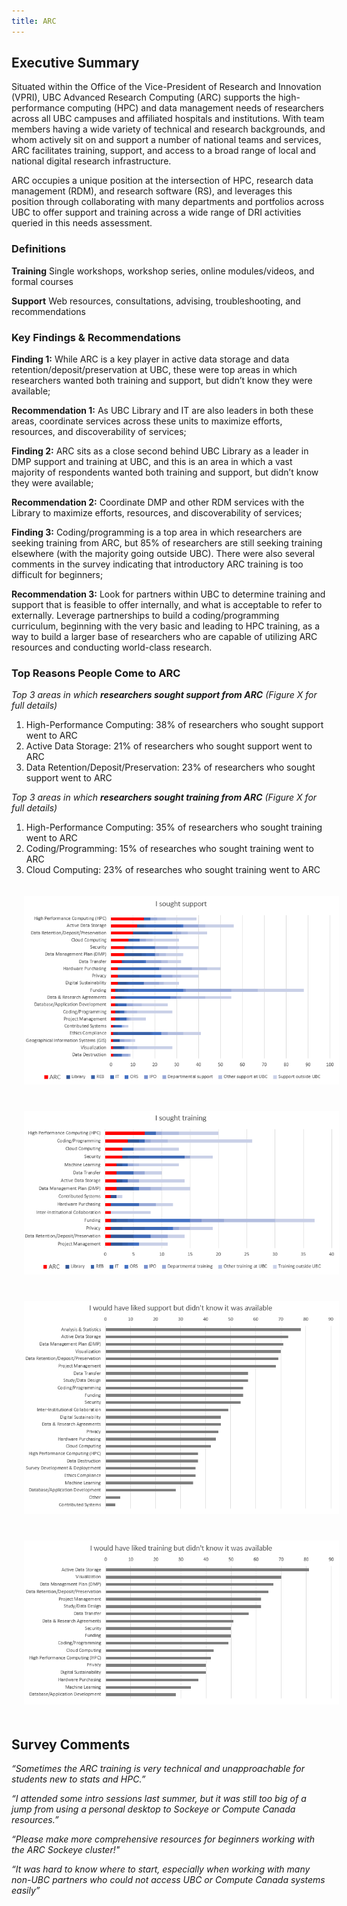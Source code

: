 ```yaml
---
title: ARC
---
```


## Executive Summary

Situated within the Office of the Vice-President of Research and Innovation (VPRI), UBC Advanced Research Computing (ARC) supports the high-performance computing (HPC) and data management needs of researchers across all UBC campuses and affiliated hospitals and institutions.  With team members having a wide variety of technical and research backgrounds, and whom actively sit on and support a number of national teams and services, ARC facilitates training, support, and access to a broad range of local and national digital research infrastructure. 

ARC occupies a unique position at the intersection of HPC, research data management (RDM), and research software (RS), and leverages this position through collaborating with many departments and portfolios across UBC to offer support and training across a wide range of DRI activities queried in this needs assessment.       

### Definitions

**Training** Single workshops, workshop series, online modules/videos, and formal courses

**Support** Web resources, consultations, advising, troubleshooting, and recommendations


### Key Findings & Recommendations

**Finding 1:**  While ARC is a key player in active data storage and data retention/deposit/preservation at UBC, these were top areas in which researchers wanted both training and support, but didn’t know they were available;

**Recommendation 1:**  As UBC Library and IT are also leaders in both these areas, coordinate services across these units to maximize efforts, resources, and discoverability of services;
 
 
**Finding 2:**  ARC sits as a close second behind UBC Library as a leader in DMP support and training at UBC, and this is an area in which a vast majority of respondents wanted both training and support, but didn’t know they were available;

**Recommendation 2:**  Coordinate DMP and other RDM services with the Library to maximize efforts, resources, and discoverability of services;


**Finding 3:**  Coding/programming is a top area in which researchers are seeking training from ARC, but 85% of researchers are still seeking training elsewhere (with the majority going outside UBC).  There were also several comments in the survey indicating that introductory ARC training is too difficult for beginners;

**Recommendation 3:**  Look for partners within UBC to determine training and support that is feasible to offer internally, and what is acceptable to refer to externally.  Leverage partnerships to build a coding/programming curriculum, beginning with the very basic and leading to HPC training, as a way to build a larger base of researchers who are capable of utilizing ARC resources and conducting world-class research.    




### Top Reasons People Come to ARC


_Top 3 areas in which **researchers sought support from ARC** (Figure X for full details)_

1. High-Performance Computing: 38% of researchers who sought support went to ARC
2. Active Data Storage: 21% of researchers who sought support went to ARC
3. Data Retention/Deposit/Preservation: 23% of researchers who sought support went to ARC

_Top 3 areas in which **researchers sought training from ARC** (Figure X for full details)_

1. High-Performance Computing: 35% of researchers who sought training went to ARC
2. Coding/Programming:  15% of researches who sought training went to ARC
3. Cloud Computing:  23% of researches who sought training went to ARC



<img style="margin: 20px" alt="Need for support and training" src="graphs/ARC_soughtsupport.PNG">

<img style="margin: 20px" alt="Need for support and training" src="graphs/ARC_soughttraining.PNG">

<img style="margin: 20px" alt="Need for support and training" src="graphs/ARC_wantedsupport.PNG">

<img style="margin: 20px" alt="Need for support and training" src="graphs/ARC_wantedtraining.PNG">


## Survey Comments

_“Sometimes the ARC training is very technical and unapproachable for students new to stats and HPC.”_

_“I attended some intro sessions last summer, but it was still too big of a jump from using a personal desktop to Sockeye or Compute Canada resources.”_

_“Please make more comprehensive resources for beginners working with the ARC Sockeye cluster!"_

_“It was hard to know where to start, especially when working with many non-UBC partners who could not access UBC or Compute Canada systems easily”_


